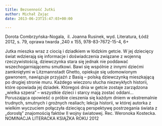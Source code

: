 ```yaml
---
title: Bezsenność Jutki
author: Michał Zając
date: 2013-06-23T15:47:03+00:00

---
```

Dorota Combrzyńska-Nogala,  il. Joanna Rusinek, wyd. Literatura, Łódź 2012, s. 79, oprawa twarda ,240 x 155, 978-83-7672-15-4, 6+


  Jutka mieszka wraz z ciocią i dziadkiem w łódzkim getcie. W jej dziecięcy świat wdzierają się informacje i doświadczenia związane z wojenną rzeczywistością, dziewczynka stara się jednak nie poddawać wszechogarniającemu smutkowi. Bawi się wspólnie z innymi dziećmi zamkniętymi w Litzmannstadt Ghetto, opiekuje się udomowionym gawronem, nawiązuje przyjaźń z Basią – polską dziewczynką mieszkającą po drugiej stronie muru. Każdego wieczoru słucha niezwykłych historii, które opowiada jej dziadek. Któregoś dnia w getcie zostaje zarządzona „wielka szpera” – wszystkie dzieci i starcy mają zostać oddani… Poruszająca opowieść o próbie cieszenia się każdym dniem w ekstremalnie trudnych, smutnych i groźnych realiach; lekcja historii, w której autorka z wielkim wyczuciem połączyła dziecięcą perspektywę postrzegania świata z „dorosłą” znajomością faktów II wojny światowej.
Rec. Weronoka Kostecka.
NOMINACJA LITERACKA KSIĄŻKA ROKU 2012

